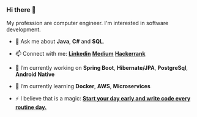 ### Hi there 👋

My profession are computer engineer. I'm interested in software development.





- 💬 Ask me about **Java**, **C#** and **SQL**.


- 📫 Connect with me: [**Linkedin**](https://www.linkedin.com/in/betulsahin/) [**Medium**](https://betulsahinn.medium.com/) [**Hackerrank**](https://www.hackerrank.com/betulsahin?hr_r=1)     

- 🔭 I’m currently working on **Spring Boot**, **Hibernate/JPA**, **PostgreSql**, **Android Native**

- 🌱 I’m currently learning **Docker**, **AWS**, **Microservices**   

- ⚡ I believe that is a magic: [**Start your day early and write code every routine day.**](https://www.youtube.com/watch?v=aCepG-VIpIU)   

<!--
**betul-sahin/betul-sahin** is a ✨ _special_ ✨ repository because its `README.md` (this file) appears on your GitHub profile.

Here are some ideas to get you started:

- 🔭 I’m currently working on ...
- 🌱 I’m currently learning ...
- 👯 I’m looking to collaborate on ...
- 🤔 I’m looking for help with ...
- 💬 Ask me about ...
- 📫 How to reach me: ...
- 😄 Pronouns: ...
- ⚡ Fun fact: ...
-->
